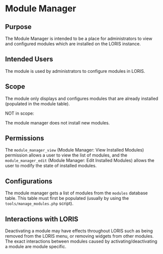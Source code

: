 # Module Manager

## Purpose

The Module Manager is intended to be a place for administrators
to view and configured modules which are installed on the LORIS
instance.

## Intended Users

The module is used by administrators to configure modules in
LORIS.

## Scope

The module only displays and configures modules that are already
installed (populated in the module table).

NOT in scope:

The module manager does not install new modules.

## Permissions

The `module_manager_view` (Module Manager: View Installed Modules) permission allows a user to
view the list of modules, and the `module_manager_edit` (Module Manager: Edit Installed Modules)
allows the user to modify the state of installed modules.

## Configurations

The module manager gets a list of modules from the `modules`
database table. This table must first be populated (usually by
using the `tools/manage_modules.php` script).

## Interactions with LORIS

Deactivating a module may have effects throughout LORIS
such as being removed from the LORIS menu, or removing
widgets from other modules. The exact interactions between
modules caused by activating/deactivating a module are
module specific.
